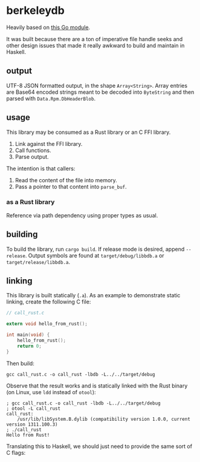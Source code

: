 
# berkeleydb

Heavily based on [this Go module](https://github.com/knqyf263/go-rpmdb/blob/956701287363101ee9ade742d6bf1d5c5495f62a/pkg/bdb/bdb.go).

It was built because there are a ton of imperative file handle seeks and other design issues
that made it really awkward to build and maintain in Haskell.

## output

UTF-8 JSON formatted output, in the shape `Array<String>`.
Array entries are Base64 encoded strings meant to be decoded into `ByteString` and then parsed with `Data.Rpm.DbHeaderBlob`.

## usage

This library may be consumed as a Rust library or an C FFI library.

1. Link against the FFI library.
2. Call functions.
3. Parse output.

The intention is that callers:

1. Read the content of the file into memory.
2. Pass a pointer to that content into `parse_buf`.

### as a Rust library

Reference via path dependency using proper types as usual.

## building

To build the library, run `cargo build`.
If release mode is desired, append `--release`.
Output symbols are found at `target/debug/libbdb.a` or `target/release/libbdb.a`.

## linking

This library is built statically (`.a`).
As an example to demonstrate static linking, create the following C file:

```c
// call_rust.c

extern void hello_from_rust();

int main(void) {
    hello_from_rust();
    return 0;
}
```

Then build:
```shell
gcc call_rust.c -o call_rust -lbdb -L../../target/debug
```

Observe that the result works and is statically linked with the Rust binary (on Linux, use `ldd` instead of `otool`):
```shell
; gcc call_rust.c -o call_rust -lbdb -L../../target/debug
; otool -L call_rust
call_rust:
	/usr/lib/libSystem.B.dylib (compatibility version 1.0.0, current version 1311.100.3)
; ./call_rust
Hello from Rust!
```

Translating this to Haskell, we should just need to provide the same sort of C flags:
```

```

